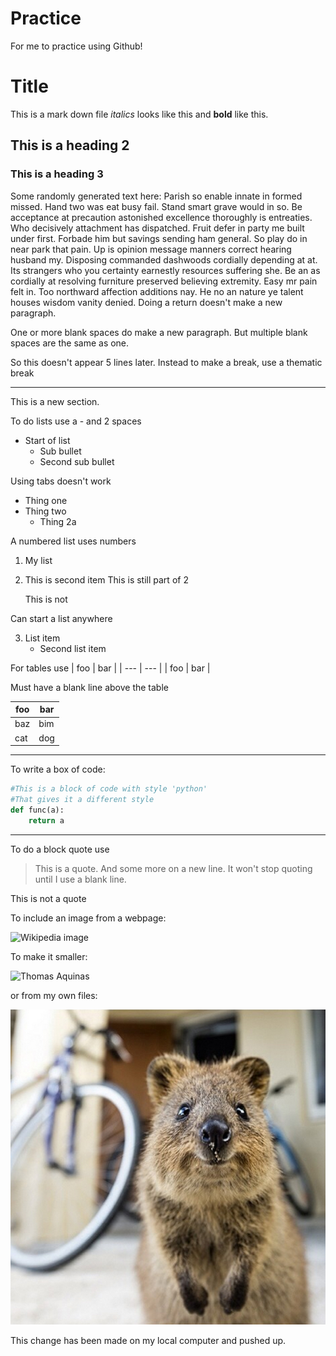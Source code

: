 # Practice
For me to practice using Github!

# Title

This is a mark down file *italics* looks like this and **bold** like this.

## This is a heading 2

### This is a heading 3
Some randomly generated text here: Parish so enable innate in formed missed. Hand two was eat busy fail. Stand smart grave would in so. Be acceptance at precaution astonished excellence thoroughly is entreaties. Who decisively attachment has dispatched. Fruit defer in party me built under first. Forbade him but savings sending ham general. So play do in near park that pain. Up is opinion message manners correct hearing husband my. Disposing commanded dashwoods cordially depending at at. Its strangers who you certainty earnestly resources suffering she. Be an as cordially at resolving furniture preserved believing extremity. Easy mr pain felt in. Too northward affection additions nay. He no an nature ye talent houses wisdom vanity denied.
Doing a return doesn't make a new paragraph. 

One or more blank spaces do make a new paragraph. But multiple blank spaces are the same as one.





So this doesn't appear 5 lines later. Instead to make a break, use a thematic break

---

This is a new section.

To do lists use a - and 2 spaces

- Start of list
  - Sub bullet
  - Second sub bullet
  
Using tabs doesn't work

- Thing one
- Thing two
	- Thing 2a
	
A numbered list uses numbers
1. My list
2. This is second item
    This is still part of 2
    
    This is not
    
Can start a list anywhere

3. List item
    - Second list item
		
For tables use
| foo | bar |
| --- | --- |
| foo | bar |

Must have a blank line above the table

| foo | bar |
| --- | --- |
| baz | bim |
| cat | dog |

---

<This is code>

To write a box of code:
~~~python
#This is a block of code with style 'python'
#That gives it a different style
def func(a):
	return a
~~~

---

To do a block quote use

> This is a quote.
And some more on a new line. 
It won't stop quoting until I use a blank line.

This is not a quote

To include an image from a webpage:

![Wikipedia image](https://upload.wikimedia.org/wikipedia/commons/thumb/d/d1/Carlo_Crivelli_007.jpg/800px-Carlo_Crivelli_007.jpg)

To make it smaller:

<img src="https://upload.wikimedia.org/wikipedia/commons/thumb/d/d1/Carlo_Crivelli_007.jpg/800px-Carlo_Crivelli_007.jpg" alt="Thomas Aquinas" height="200">

or from my own files:

![Quokka](https://github.com/Beth106/Practice/blob/master/quokka1.jpg)

This change has been made on my local computer and pushed up.
